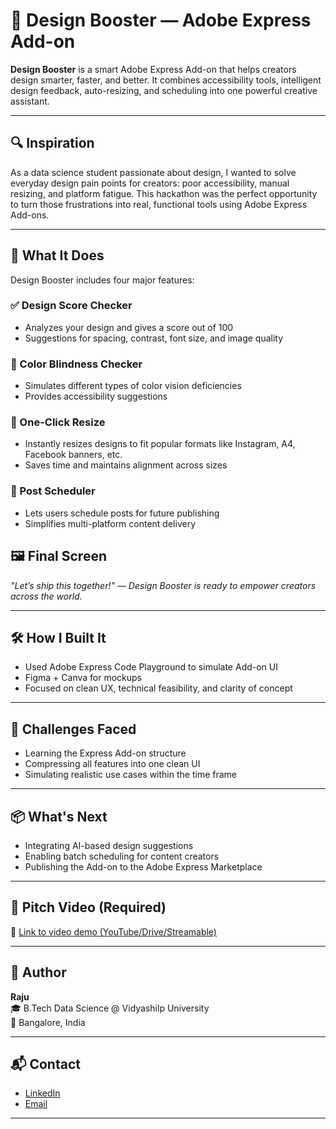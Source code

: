 # 🚀 Design Booster — Adobe Express Add-on

**Design Booster** is a smart Adobe Express Add-on that helps creators design smarter, faster, and better. It combines accessibility tools, intelligent design feedback, auto-resizing, and scheduling into one powerful creative assistant.

---

## 🔍 Inspiration

As a data science student passionate about design, I wanted to solve everyday design pain points for creators: poor accessibility, manual resizing, and platform fatigue. This hackathon was the perfect opportunity to turn those frustrations into real, functional tools using Adobe Express Add-ons.

---

## 🎯 What It Does

Design Booster includes four major features:

### ✅ Design Score Checker  
- Analyzes your design and gives a score out of 100  
- Suggestions for spacing, contrast, font size, and image quality  

### 🎨 Color Blindness Checker  
- Simulates different types of color vision deficiencies  
- Provides accessibility suggestions  

### 📐 One-Click Resize  
- Instantly resizes designs to fit popular formats like Instagram, A4, Facebook banners, etc.  
- Saves time and maintains alignment across sizes  

### 📅 Post Scheduler  
- Lets users schedule posts for future publishing  
- Simplifies multi-platform content delivery  

## 🖼️ Final Screen

*"Let’s ship this together!" — Design Booster is ready to empower creators across the world.*

---


## 🛠️ How I Built It

- Used Adobe Express Code Playground to simulate Add-on UI  
- Figma + Canva for mockups  
- Focused on clean UX, technical feasibility, and clarity of concept

---

## 🧪 Challenges Faced

- Learning the Express Add-on structure  
- Compressing all features into one clean UI  
- Simulating realistic use cases within the time frame

---

## 📦 What's Next

- Integrating AI-based design suggestions  
- Enabling batch scheduling for content creators  
- Publishing the Add-on to the Adobe Express Marketplace

---

## 🎥 Pitch Video (Required)

📌 [Link to video demo (YouTube/Drive/Streamable)](your-video-link-here)

---


## 👤 Author

**Raju**  
🎓 B.Tech Data Science @ Vidyashilp University  
📍 Bangalore, India  

---

## 📬 Contact

- [LinkedIn](www.linkedin.com/in/raju2005)
- [Email](rajux2005@gmail.com)

---





